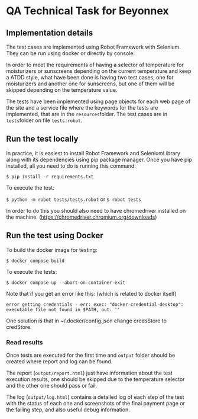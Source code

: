 # QA Technical Task for Beyonnex

## Implementation details
The test cases are implemented using Robot Framework with Selenium. They can
be run using docker or directly by console.

In order to meet the requirements of having a selector of temperature for
moisturizers or sunscreens depending on the current temperature and keep a
ATDD style, what have been done is having two test cases, one for moisturizers and
another one for sunscreens, but one of them will be skipped depending on
the temperature value.

The tests have been implemented using page objects for each web page of the
site and a service file where the keywords for the tests are implemented, that
are in the `resources`folder. The test cases are in `tests`folder on
file `tests.robot`.

## Run the test locally
In practice, it is easiest to install Robot Framework and SeleniumLibrary along 
with its dependencies using pip package manager. Once you have pip installed,
all you need to do is running this command:

`$ pip install -r requirements.txt`

To execute the test:

`$ python -m robot tests/tests.robot`
or
`$ robot tests`

In order to do this you should also need to have chromedriver installed on
the machine. (https://chromedriver.chromium.org/downloads)

## Run the test using Docker
To build the docker image for testing:

`$ docker compose build`

To execute the tests:

`$ docker compose up --abort-on-container-exit`

Note that if you get an error like this: (which is related to docker itself)

`error getting credentials - err: exec: "docker-credential-desktop": executable file not found in $PATH, out: '' `

One solution is that in ~/.docker/config.json change credsStore to credStore.

### Read results
Once tests are executed for the first time and `output` folder should be
created where report and log can be found. 

The report (`output/report.html`) just have information about the test execution results, one 
should be skipped due to the temperature selector and the other one should 
pass or fail.

The log (`output/log.html`) contains a detailed log of each step of the test
with the status of each one and screenshots of the final payment page or
the failing step, and also useful debug information.
